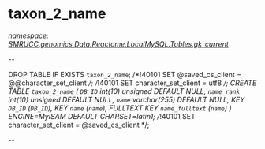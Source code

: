 ﻿# taxon_2_name
_namespace: [SMRUCC.genomics.Data.Reactome.LocalMySQL.Tables.gk_current](./index.md)_

--
 
 DROP TABLE IF EXISTS `taxon_2_name`;
 /*!40101 SET @saved_cs_client = @@character_set_client */;
 /*!40101 SET character_set_client = utf8 */;
 CREATE TABLE `taxon_2_name` (
 `DB_ID` int(10) unsigned DEFAULT NULL,
 `name_rank` int(10) unsigned DEFAULT NULL,
 `name` varchar(255) DEFAULT NULL,
 KEY `DB_ID` (`DB_ID`),
 KEY `name` (`name`),
 FULLTEXT KEY `name_fulltext` (`name`)
 ) ENGINE=MyISAM DEFAULT CHARSET=latin1;
 /*!40101 SET character_set_client = @saved_cs_client */;
 
 --




